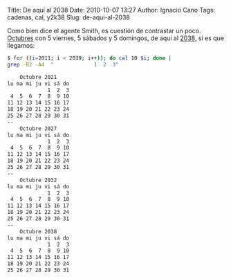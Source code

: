 Title: De aquí al 2038
Date: 2010-10-07 13:27
Author: Ignacio Cano
Tags: cadenas, cal, y2k38
Slug: de-aqui-al-2038

Como bien dice el agente Smith, es cuestión de contrastar un poco.
[Octubres][] con 5 viernes, 5 sábados y 5 domingos, de aquí al [2038][],
si es que llegamos:

```bash
$ for ((i=2011; i < 2039; i++)); do cal 10 $i; done |
grep -B2 -A4  "             1  2  3"
```

```bash
    Octubre 2021
lu ma mi ju vi sá do
             1  2  3
 4  5  6  7  8  9 10
11 12 13 14 15 16 17
18 19 20 21 22 23 24
25 26 27 28 29 30 31
--
    Octubre 2027
lu ma mi ju vi sá do
             1  2  3
 4  5  6  7  8  9 10
11 12 13 14 15 16 17
18 19 20 21 22 23 24
25 26 27 28 29 30 31
--
    Octubre 2032
lu ma mi ju vi sá do
             1  2  3
 4  5  6  7  8  9 10
11 12 13 14 15 16 17
18 19 20 21 22 23 24
25 26 27 28 29 30 31
--
    Octubre 2038
lu ma mi ju vi sá do
             1  2  3
 4  5  6  7  8  9 10
11 12 13 14 15 16 17
18 19 20 21 22 23 24
25 26 27 28 29 30 31
```

  [Octubres]: http://rinzewind.org/archives/2010/10/07/5-viernes-5-sabados-5-domingos/
    "Octubres"
  [2038]: http://es.wikipedia.org/wiki/Problema_del_a%C3%B1o_2038
    "2038"
